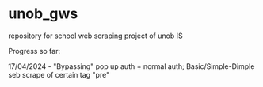 # unob_gws

repository for school web scraping project of unob IS


Progress so far:

17/04/2024 - "Bypassing" pop up auth + normal auth; Basic/Simple-Dimple seb scrape of certain tag "pre"
